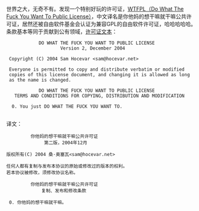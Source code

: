 世界之大，无奇不有。发现一个特别好玩的许可证，[WTFPL（Do What The Fuck You Want To Public License）](https://zh.wikipedia.org/wiki/WTFPL)，中文译名是你他妈的想干嘛就干嘛公共许可证，居然还被自由软件基金会认证为兼容GPL的自由软件许可证，哈哈哈哈哈。条款基本等同于贡献到公有领域，[许可证文本](https://web.archive.org/web/20121219075909/http://sam.zoy.org/wtfpl/)：


```
            DO WHAT THE FUCK YOU WANT TO PUBLIC LICENSE
                    Version 2, December 2004

 Copyright (C) 2004 Sam Hocevar <sam@hocevar.net>

 Everyone is permitted to copy and distribute verbatim or modified
 copies of this license document, and changing it is allowed as long
 as the name is changed.

            DO WHAT THE FUCK YOU WANT TO PUBLIC LICENSE
   TERMS AND CONDITIONS FOR COPYING, DISTRIBUTION AND MODIFICATION

  0. You just DO WHAT THE FUCK YOU WANT TO.


```
译文：
```
         你他妈的想干嘛就干嘛公共许可证
              第二版，2004年12月

版权所有(C) 2004 桑·奥塞瓦<sam@hocevar.net>

任何人都有复制与发布本协议的原始或修改过的版本的权利。
若本协议被修改，须修改协议名称。

         你他妈的想干嘛就干嘛公共许可证
             复制、发布和修改条款

 0. 你他妈的想干嘛就干嘛。
```
<!-- ##{"timestamp":1650988800}## -->